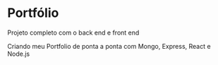 # Portfólio

Projeto completo com o back end e front end

Criando meu Portfolio de ponta a ponta com Mongo, Express, React e Node.js
